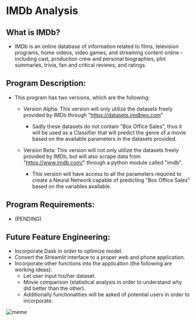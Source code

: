 # IMDb Analysis

## What is IMDb?

- IMDb is an online database of information related to films, television programs, home videos, video games, and streaming content online – including cast, production crew and personal biographies, plot summaries, trivia, fan and critical reviews, and ratings.

## Program Description:

- This program has two versions, which are the following:

    - Version Alpha: This version will only utilize the datasets freely provided by IMDb through "https://datasets.imdbws.com"
        - Sadly these datasets do not contain "Box Office Sales", thus it will be used as a Classifier that will predict the genre of a movie based on the available parameters in the datasets provided.

    - Version Beta: This version will not only utilize the datasets freely provided by IMDb, but will also scrape data from "https://www.imdb.com/" through a python module called "imdb".
        - This version will have access to all the parameters required to create a Neural Network capable of predicting "Box Office Sales" based on the variables available.

## Program Requirements:

- (PENDING)

## Future Feature Engineering:

- Incorporate Dask in order to optimize model.
- Convert the Streamlit interface to a proper web and phone application.
- Incorporate other functions into the application (the following are working ideas):
    - Let user input his/her dataset.
    - Movie comparison (statistical analysis in order to understand why did better than the other).
    - Additionally functionalities will be asked of potential users in order to incorporate.

![meme](http://i.imgflip.com/3w87we.jpg)